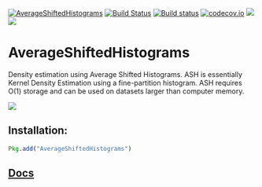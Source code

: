 [![AverageShiftedHistograms](http://pkg.julialang.org/badges/AverageShiftedHistograms_0.5.svg)](http://pkg.julialang.org/?pkg=AverageShiftedHistograms)
[![Build Status](https://travis-ci.org/joshday/AverageShiftedHistograms.jl.svg?branch=master)](https://travis-ci.org/joshday/AverageShiftedHistograms.jl)
[![Build status](https://ci.appveyor.com/api/projects/status/287rsp7u4qf0y3tw/branch/master?svg=true)](https://ci.appveyor.com/project/joshday/averageshiftedhistograms-jl/branch/master)
[![codecov.io](http://codecov.io/github/joshday/AverageShiftedHistograms.jl/coverage.svg?branch=master)](http://codecov.io/github/joshday/AverageShiftedHistograms.jl?branch=master)
[![](https://img.shields.io/badge/docs-stable-blue.svg)](https://joshday.github.io/AverageShiftedHistograms.jl/stable)
[![](https://img.shields.io/badge/docs-latest-blue.svg)](https://joshday.github.io/AverageShiftedHistograms.jl/latest)

# AverageShiftedHistograms

Density estimation using Average Shifted Histograms.  ASH is essentially Kernel Density Estimation using a fine-partition histogram.  ASH requires O(1) storage and can be used on datasets larger than computer memory.

![](https://cloud.githubusercontent.com/assets/8075494/17938441/ce8815e4-69da-11e6-8f19-33052e2ef21e.gif)

## Installation:

```julia
Pkg.add("AverageShiftedHistograms")
```

## [Docs](http://joshday.github.io/AverageShiftedHistograms.jl/)
